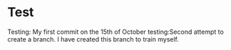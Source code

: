 Test
====

Testing: My first commit on the 15th of October
testing:Second attempt to create a branch. I have created this branch to train myself.
